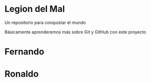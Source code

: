 # Legion del Mal
Un repositorio para conquistar el mundo

Básicamente aprenderemos más sobre Git y GitHub con este proyecto


# Fernando
# Ronaldo

